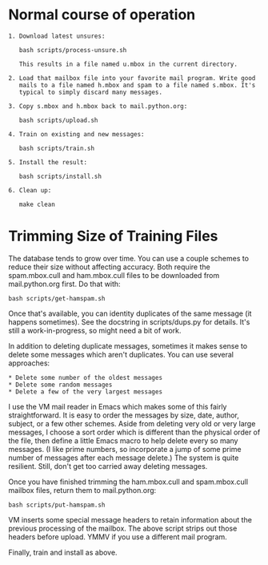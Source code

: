 # Normal course of operation #

    1. Download latest unsures:

       bash scripts/process-unsure.sh

       This results in a file named u.mbox in the current directory.

    2. Load that mailbox file into your favorite mail program. Write good
       mails to a file named h.mbox and spam to a file named s.mbox. It's
       typical to simply discard many messages.

    3. Copy s.mbox and h.mbox back to mail.python.org:

       bash scripts/upload.sh

    4. Train on existing and new messages:

       bash scripts/train.sh

    5. Install the result:

       bash scripts/install.sh

    6. Clean up:

       make clean

# Trimming Size of Training Files #

The database tends to grow over time. You can use a couple schemes to reduce
their size without affecting accuracy. Both require the spam.mbox.cull and
ham.mbox.cull files to be downloaded from mail.python.org first. Do that
with:

    bash scripts/get-hamspam.sh

Once that's available, you can identity duplicates of the same message (it
happens sometimes). See the docstring in scripts/dups.py for details. It's
still a work-in-progress, so might need a bit of work.

In addition to deleting duplicate messages, sometimes it makes sense to
delete some messages which aren't duplicates. You can use several
approaches:

    * Delete some number of the oldest messages
    * Delete some random messages
    * Delete a few of the very largest messages

I use the VM mail reader in Emacs which makes some of this fairly
straightforward. It is easy to order the messages by size, date, author,
subject, or a few other schemes. Aside from deleting very old or very large
messages, I choose a sort order which is different than the physical order
of the file, then define a little Emacs macro to help delete every so many
messages. (I like prime numbers, so incorporate a jump of some prime number
of messages after each message delete.) The system is quite
resilient. Still, don't get too carried away deleting messages.

Once you have finished trimming the ham.mbox.cull and spam.mbox.cull mailbox
files, return them to mail.python.org:

    bash scripts/put-hamspam.sh

VM inserts some special message headers to retain information about the
previous processing of the mailbox. The above script strips out those
headers before upload. YMMV if you use a different mail program.

Finally, train and install as above.
